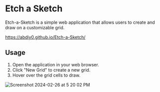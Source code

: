 # Etch a Sketch 

Etch-a-Sketch is a simple web application that allows users to create and draw on a customizable grid.

https://abdiy0.github.io/Etch-a-Sketch/

## Usage
1. Open the application in your web browser.
2. Click "New Grid" to create a new grid.
3. Hover over the grid cells to draw.

![Screenshot 2024-02-26 at 5 20 02 PM](https://github.com/Abdiy0/Etch-a-Sketch/assets/46433229/d934b9c7-45c7-4c0b-8901-91e0ad9db9d6)
